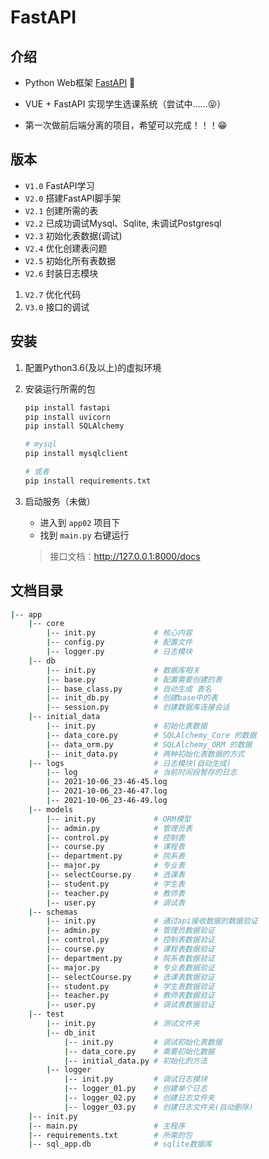 # FastAPI

## 介绍

+ Python Web框架 [FastAPI](https://fastapi.tiangolo.com/zh/) 📖

+ VUE + FastAPI 实现学生选课系统（尝试中......😝）
+ 第一次做前后端分离的项目，希望可以完成！！！😁

## 版本

+ `V1.0` FastAPI学习
+ `V2.0` 搭建FastAPI脚手架
+ `V2.1` 创建所需的表
+ `V2.2` 已成功调试Mysql、Sqlite, 未调试Postgresql
+ `V2.3` 初始化表数据(调试)
+ `V2.4` 优化创建表问题
+ `V2.5` 初始化所有表数据
+ `V2.6` 封装日志模块

1. `V2.7` 优化代码
2. `V3.0` 接口的调试

## 安装

1. 配置Python3.6(及以上)的虚拟环境

2. 安装运行所需的包

   ```python
   pip install fastapi
   pip install uvicorn
   pip install SQLAlchemy
   
   # mysql
   pip install mysqlclient
   
   # 或者
   pip install requirements.txt
   ```

3. 启动服务（未做）

    + 进入到 `app02` 项目下
    + 找到 `main.py` 右键运行

   > 接口文档：http://127.0.0.1:8000/docs

## 文档目录

```sh
|-- app
	|-- core					
		|-- init.py			    # 核心内容
		|-- config.py			# 配置文件
		|-- logger.py			# 日志模块
 	|-- db						
 		|-- init.py			    # 数据库相关
		|-- base.py				# 配置需要创建的表
		|-- base_class.py		# 自动生成 表名
		|-- init_db.py			# 创建base中的表
		|-- session.py			# 创建数据库连接会话
	|-- initial_data
    	|-- init.py			    # 初始化表数据
    	|-- data_core.py		# SQLAlchemy_Core 的数据
    	|-- data_orm.py			# SQLAlchemy_ORM 的数据
    	|-- init_data.py		# 两种初始化表数据的方式
    |-- logs                    # 日志模块(自动生成)
        |-- log                 # 当前时间段暂存的日志
        |-- 2021-10-06_23-46-45.log			    
        |-- 2021-10-06_23-46-47.log			    
        |-- 2021-10-06_23-46-49.log			    
	|-- models                  
		|-- init.py			    # ORM模型
		|-- admin.py			# 管理员表
		|-- control.py			# 控制表
		|-- course.py			# 课程表
		|-- department.py		# 院系表
		|-- major.py			# 专业表
		|-- selectCourse.py		# 选课表
		|-- student.py			# 学生表
		|-- teacher.py			# 教师表
		|-- user.py				# 调试表
	|-- schemas                 
		|-- init.py			    # 通过api接收数据的数据验证
		|-- admin.py			# 管理员数据验证
		|-- control.py			# 控制表数据验证
		|-- course.py			# 课程表数据验证
		|-- department.py		# 院系表数据验证
		|-- major.py			# 专业表数据验证
		|-- selectCourse.py		# 选课表数据验证
		|-- student.py			# 学生表数据验证
		|-- teacher.py			# 教师表数据验证
		|-- user.py				# 调试表数据验证
	|-- test   
    	|-- init.py				# 测试文件夹
    	|-- db_init				
    		|-- init.py			# 调试初始化表数据
    		|-- data_core.py	# 需要初始化数据
    		|-- initial_data.py	# 初始化的方法
    	|-- logger
    	    |-- init.py			# 调试日志模块
    	    |-- logger_01.py	# 创建单个日志
    	    |-- logger_02.py	# 创建日志文件夹
    	    |-- logger_03.py	# 创建日志文件夹(自动删除)
	|-- init.py
	|-- main.py					# 主程序
	|-- requirements.txt		# 所需的包
	|-- sql_app.db              # sqlite数据库
```

